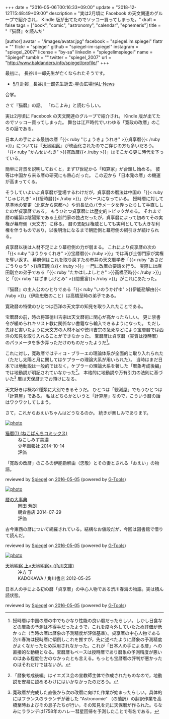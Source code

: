 +++
date = "2016-05-06T00:16:33+09:00"
update = "2018-12-12T15:48:49+09:00"
description = "実は2月頃に Facebook の天文関連のグループで紹介され， Kindle 版が出てたのでソッコー買ってしまった。"
draft = false
tags = ["book", "comic", "astronomy", "calendar", "ephemeris"]
title = "『猫暦』を読んだ"

[author]
  avatar = "/images/avatar.jpg"
  facebook = "spiegel.im.spiegel"
  flattr = ""
  flickr = "spiegel"
  github = "spiegel-im-spiegel"
  instagram = "spiegel_2007"
  license = "by-sa"
  linkedin = "spiegelimspiegel"
  name = "Spiegel"
  tumblr = ""
  twitter = "spiegel_2007"
  url = "http://www.baldanders.info/spiegel/profile/"
+++

最初に。
長谷川一郎先生が亡くなられたそうです。

- [5/1 訃報　長谷川一郎先生逝去-星の広場HAL-News](http://blog.zaq.ne.jp/hoshinohiroba/article/977/)

合掌。

さて『猫暦』の話。
「ねこよみ」と読むらしい。

実は2月頃に Facebook の天文関連のグループで紹介され， Kindle 版が出てたのでソッコー買ってしまった。
舞台は江戸時代でいわゆる「寛政の改暦」のころの話である。

日本人の手による最初の暦「{{< ruby "じょうきょうれき" >}}貞享暦{{< /ruby >}}」については『[天地明察](http://www.amazon.co.jp/exec/obidos/ASIN/B0095OEG3Y/baldandersinf-22/)』が映画化されたのでご存じの方も多いだろう。
「{{< ruby "かんせいれき" >}}寛政暦{{< /ruby >}}」はそこから更に時代を下っている。

簡単に背景を説明しておくと，まず17世紀から「和算家」が台頭し始める。
彼等は中国から来る暦の研究にも熱心だった。
この辺から「日本発の暦」の機運が高まってくる。

そうしていよいよ貞享暦が登場するわけだが，貞享暦の暦法は中国の「{{< ruby "じゅじれき" >}}授時暦{{< /ruby >}}」がベースになっている。
授時暦に対して基準地の変更（北京から京都へ）や消長法のパラメータを弄ったりして手直ししたのが貞享暦である。
もうひとつ貞享暦には歴史的トピックがある。
それまで暦の編纂は陰陽頭である土御門家の独占だったが，貞享暦によって初めてその実権が幕府側（天文方）に移る。
暦の支配は権威としても実利としても大きな利権を伴うものであり，以後明治になるまで朝廷側と幕府側の綱引きが続けられる。

貞享暦以後は人材不足により幕府側の力が弱まる。
これにより貞享暦の次の「{{< ruby "ほうりゃくれき" >}}宝暦暦{{< /ruby >}}」では再び土御門家が実権を奪い返す。
幕府側はこれを取り戻すため市井の天文暦学者「{{< ruby "あさだごうりゅう" >}}麻田剛立{{< /ruby >}}」一門に改暦の要請を行う。
実際には麻田剛立の弟子である「{{< ruby "たかはしよしとき" >}}高橋至時{{< /ruby >}}」と「{{< ruby "はざましげとみ" >}}間重富{{< /ruby >}}」がこれにあたった。

『猫暦』の主人公のひとりである「{{< ruby "いのうかげゆ" >}}伊能勘解由{{< /ruby >}}」（伊能忠敬のこと）は高橋至時の弟子である。

寛政暦の特徴のひとつは西洋の天文学の知見を取り入れたことである。

宝暦暦の前，時の将軍徳川吉宗は天文暦術に関心が高かったらしい。
更に禁書令が緩められキリスト教に関係ない書籍なら輸入できるようになった。
ただし先ほど書いたように天文方の人材不足や徳川吉宗の急死などにより宝暦暦では西洋の知見を取り入れることができなかった。
宝暦暦は貞享暦（実質は授時暦）のパラメータを多少弄っただけのものだったようだ[^j]。

[^j]: 授時暦は中国の暦の中でもかなり性能の良い暦だったらしい。しかし日食などの暦象の予測は不得手だったようで，これを度々外していたため評価が低かった（当時の暦は暦象の予測精度が評価基準）。貞享暦の中心人物である渋川春海は授時暦に傾倒しこれを推すが，先に述べたように暦象の予測精度がよくなかったため採用されなかった。これが「日本人の手による暦」への直接的な動機となる。宝暦暦もベースは授時暦であり暦象の予測精度が悪いのはある程度仕方のなかったとも言える。もっとも宝暦暦の評判が悪かったのはそれだけではないが。

これに対し，寛政暦ではティコ・ブラーエの理論体系が全面的に取り入れられた（ただし太陽と月に関してはケプラーの理論大系が用いられた）。
当時はまだ日本では地動説は一般的ではなく，ケプラーの理論大系を著した「暦象考成後編」では地動説が明記されていなかった[^k]。
本格的に地動説や万有引力の法則に基づいた[^a] 暦は天保暦までお預けになる。

[^k]: 「暦象考成後編」はイエズス会の宣教師主体で作成されたものなので，地動説を安易に認めるわけにはいかなかったのだろう。
[^a]: 寛政暦が完成した直後から次の改暦に向けた作業が始まったらしい。具体的にはフランスのラランデが著した “Astronomie” （の蘭訳）の翻訳作業を高橋至時およびその息子たちが行い，その知見を元に天保暦が作られた。ちなみにラランデは1758年のハレー彗星回帰を予測したことで有名である。

天文好きは概ね2種類に大別できるそうだ。
ひとつは「観測屋」でもうひとつは「計算屋」である。
私はどちらかというと「計算屋」なので，こういう暦の話はワクワクしてしまう。

さて，これからおえいちゃんはどうなるのか。
続きが楽しみであります。

<div class="hreview" ><a class="item url" href="http://www.amazon.co.jp/exec/obidos/ASIN/B01BHGVLOY/baldandersinf-22/"><img src="http://ecx.images-amazon.com/images/I/51mwPBTov5L._SL160_.jpg" alt="photo" class="photo"  /></a><dl ><dt class="fn"><a class="item url" href="http://www.amazon.co.jp/exec/obidos/ASIN/B01BHGVLOY/baldandersinf-22/">猫暦(1) (ねこぱんちコミックス)</a></dt><dd>ねこしみず美濃 </dd><dd>少年画報社 2014-10-14</dd><dd>評価<abbr class="rating" title="5"><img src="http://g-images.amazon.com/images/G/01/detail/stars-5-0.gif" alt="" /></abbr> </dd></dl><p class="similar"></p>
<p class="description">「寛政の改暦」のころの伊能勘解由（忠敬）とその妻とされる「おえい」の物語。</p>
<p class="gtools" >reviewed by <a href='#maker' class='reviewer'>Spiegel</a> on <abbr class="dtreviewed" title="2016-04-17">2016-05-05</abbr> (powered by <a href="http://www.goodpic.com/mt/aws/index.html" >G-Tools</a>)</p>
</div>

<div class="hreview" ><a class="item url" href="http://www.amazon.co.jp/exec/obidos/ASIN/4254102372/baldandersinf-22/"><img src="http://ecx.images-amazon.com/images/I/518zIufy4fL._SL160_.jpg" alt="photo" class="photo"  /></a><dl ><dt class="fn"><a class="item url" href="http://www.amazon.co.jp/exec/obidos/ASIN/4254102372/baldandersinf-22/">暦の大事典</a></dt><dd>岡田 芳朗 </dd><dd>朝倉書店 2014-07-29</dd><dd>評価<abbr class="rating" title="4"><img src="http://g-images.amazon.com/images/G/01/detail/stars-4-0.gif" alt="" /></abbr> </dd></dl><p class="similar"></p>
<p class="description">古今東西の暦について網羅されている。結構なお値段だが，今回は図書館で借りて読んだ。</p>
<p class="gtools" >reviewed by <a href='#maker' class='reviewer'>Spiegel</a> on <abbr class="dtreviewed" title="2016-05-05">2016-05-05</abbr> (powered by <a href="http://www.goodpic.com/mt/aws/index.html" >G-Tools</a>)</p>
</div>

<div class="hreview" ><a class="item url" href="http://www.amazon.co.jp/exec/obidos/ASIN/B0095OEG3Y/baldandersinf-22/"><img src="http://ecx.images-amazon.com/images/I/51U5H1U7SlL._SL160_.jpg" alt="photo" class="photo"  /></a><dl ><dt class="fn"><a class="item url" href="http://www.amazon.co.jp/exec/obidos/ASIN/B0095OEG3Y/baldandersinf-22/">天地明察 上<天地明察> (角川文庫)</a></dt><dd>冲方 丁 </dd><dd>KADOKAWA / 角川書店 2012-05-25</dd></dl><p class="similar"></p>
<p class="description">日本人の手による初の暦「貞享暦」の中心人物である渋川春海の物語。実は積ん読状態。</p>
<p class="gtools" >reviewed by <a href='#maker' class='reviewer'>Spiegel</a> on <abbr class="dtreviewed" title="2016-04-17">2016-05-05</abbr> (powered by <a href="http://www.goodpic.com/mt/aws/index.html" >G-Tools</a>)</p>
</div>

